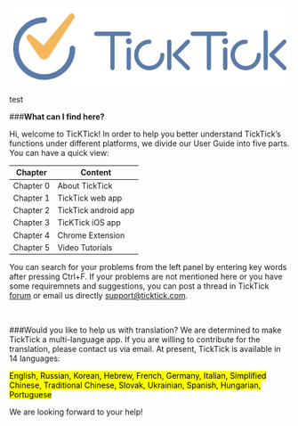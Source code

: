 ![](images/800-tick.png)

test

###**What can I find here?**

Hi, welcome to TicKTick! In order to help you better understand TickTick’s functions under different platforms, we divide our User Guide into five parts. You can have a quick view:

| Chapter | Content |
| -- | -- |
|Chapter 0| About TickTick |
|Chapter 1| TickTick web app |
|Chapter 2| TickTick android app |
|Chapter 3| TicKTick iOS app |
|Chapter 4| Chrome Extension |
|Chapter 5| Video Tutorials |

You can search for your problems from the left panel by entering key words after pressing Ctrl+F. If your problems are not mentioned here or you have some requiremnets and suggestions, you can post a thread in TickTick [forum](https://help.ticktick.com/forum) or email us directly [support@ticktick.com](mailto:support@ticktick.com).


<br />

###Would you like to help us with translation?
We are determined to make TickTick a multi-language app. If you are willing to contribute for the translation, please contact us via email. At present, TickTick is available in 14 languages:

<mark>English, Russian, Korean, Hebrew, French, Germany, Italian, Simplified Chinese, Traditional Chinese, Slovak, Ukrainian, Spanish, Hungarian, Portuguese</mark>

We are looking forward to your help!











